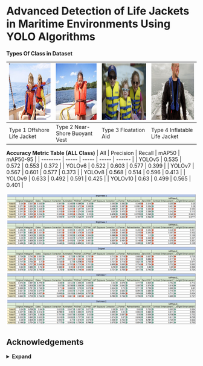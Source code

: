 # Advanced Detection of Life Jackets in Maritime Environments Using YOLO Algorithms



**Types Of Class in Dataset**

| <img src="Custom_dataset/images/test/Test1 (1).jpg" height="150px" width="500px"/> | <img src="Custom_dataset/images/test/Test2 (11).jpg" height="150px" width="500px"/> | <img src="Custom_dataset/images/test/Test3 (8).jpg" height="150px" width="500px"/> | <img src="Custom_dataset/images/test/Test4 (1).jpg" height="150px" width="500px"/> |
| --------------------------- | ------------------------------ | --------------------- | ----------------------------- |
| Type 1 Offshore Life Jacket | Type 2 Near-Shore Buoyant Vest | Type 3 Floatation Aid | Type 4 Inflatable Life Jacket |

**Accuracy Metric Table (ALL Class)**
| All  | Precision | Recall  | mAP50 | mAP50-95  | 
| -------- | ----- | ----- | ----- | ------ |
| YOLOv5   | 0.535 | 0.572 | 0.553 | 0.372  |
| YOLOv6   | 0.522 | 0.603 | 0.577 | 0.399  |
| YOLOv7   | 0.567 | 0.601 | 0.577 | 0.373  |
| YOLOv8   | 0.568 | 0.514 | 0.596 | 0.413  |
| YOLOv9   | 0.633 | 0.492 | 0.591 | 0.425  |
| YOLOv10  | 0.63  | 0.499 | 0.565 | 0.401  |

<div align="center">
    <img src="Result.png"/>
</div>

## Acknowledgements
<details><summary> <b>Expand</b> </summary>

* Learning Multi-Scale Photo Exposure Correction: [https://github.com/mahmoudnafifi/Exposure_Correction](https://github.com/mahmoudnafifi/Exposure_Correction) - The best overexposure methed in this research
* MIRNetv2: [https://github.com/swz30/MIRNetv2](https://github.com/swz30/MIRNetv2) - The best low light methed in this research
* Exposure-Correction-BMVC-2021: [https://github.com/elientumba2019/Exposure-Correction-BMVC-2021](https://github.com/elientumba2019/Exposure-Correction-BMVC-2021)

</details>
